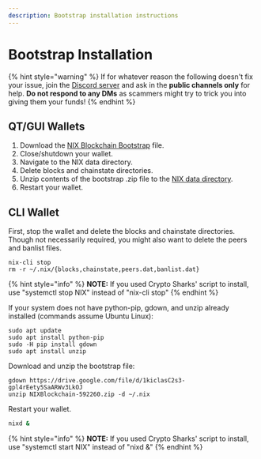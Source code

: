 ```yaml
---
description: Bootstrap installation instructions
---
```


# Bootstrap Installation

{% hint style="warning" %}
If for whatever reason the following doesn't fix your issue, join the [Discord server](https://discordapp.com/invite/HGuvDTW) and ask in the **public channels only** for help. **Do not respond to any DMs** as scammers might try to trick you into giving them your funds!
{% endhint %}

## QT/GUI Wallets

1. Download the [NIX Blockchain Bootstrap](https://drive.google.com/drive/u/1/folders/1NepcvQ-GpgxNmBvcCnD5TltaXqIgECcM) file.
2. Close/shutdown your wallet.
3. Navigate to the NIX data directory.
4. Delete blocks and chainstate directories.
5. Unzip contents of the bootstrap .zip file to the [NIX data directory](../default-data-directory.md).
6. Restart your wallet.

## CLI Wallet

First, stop the wallet and delete the blocks and chainstate directories. Though not necessarily required, you might also want to delete the peers and banlist files.

```text
nix-cli stop
rm -r ~/.nix/{blocks,chainstate,peers.dat,banlist.dat}
```

{% hint style="info" %}
**NOTE:** If you used Crypto Sharks' script to install, use "systemctl stop NIX" instead of "nix-cli stop"
{% endhint %}

If your system does not have python-pip, gdown, and unzip already installed \(commands assume Ubuntu Linux\):

```text
sudo apt update
sudo apt install python-pip
sudo -H pip install gdown
sudo apt install unzip
```

Download and unzip the bootstrap file:

```text
gdown https://drive.google.com/file/d/1kiclasC2s3-gpl4rEety5SaARWv3LkOJ
unzip NIXBlockchain-592260.zip -d ~/.nix
```

Restart your wallet.

```bash
nixd &
```

{% hint style="info" %}
**NOTE:** If you used Crypto Sharks' script to install, use "systemctl start NIX" instead of "nixd &"
{% endhint %}

